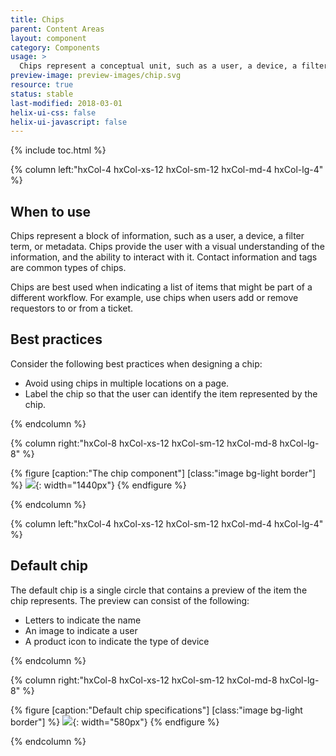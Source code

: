 ```yaml
---
title: Chips
parent: Content Areas
layout: component
category: Components
usage: >
  Chips represent a conceptual unit, such as a user, a device, a filter term, or a chunk of metadata and provide the user with the visual understanding of this conceptual unit as well as the ability to interact with them.
preview-image: preview-images/chip.svg
resource: true
status: stable
last-modified: 2018-03-01
helix-ui-css: false
helix-ui-javascript: false
---
```


{% include toc.html %}

<section class="static-section" markdown="1">

<div class="hxRow" markdown="1">

{% column left:"hxCol-4 hxCol-xs-12 hxCol-sm-12 hxCol-md-4 hxCol-lg-4" %}

## When to use

Chips represent a block of information, such as a user, a device, a filter term, or metadata. Chips provide the user with a visual understanding of the information, and the ability to interact with it. Contact information and tags are common types of chips.

Chips are best used when indicating a list of items that might be part of a different workflow. For example, use chips when users add or remove requestors to or from a ticket.

## Best practices

Consider the following best practices when designing a chip:

- Avoid using chips in multiple locations on a page.
- Label the chip so that the user can identify the item represented by the chip.

{% endcolumn %}

{% column right:"hxCol-8 hxCol-xs-12 hxCol-sm-12 hxCol-md-8 hxCol-lg-8" %}

{% figure [caption:"The chip component"] [class:"image bg-light border"] %}
![]({{site.url}}/assets/images/components/content-areas/chips/chips-hero.png){: width="1440px"}
{% endfigure %}

{% endcolumn %}

</div>

</section>

<section class="static-section" markdown="1">

<div class="hxRow" markdown="1">

{% column left:"hxCol-4 hxCol-xs-12 hxCol-sm-12 hxCol-md-4 hxCol-lg-4" %}

## Default chip

The default chip is a single circle that contains a preview of the item the chip represents. The preview can consist of the following:

- Letters to indicate the name
- An image to indicate a user
- A product icon to indicate the type of device

{% endcolumn %}

{% column right:"hxCol-8 hxCol-xs-12 hxCol-sm-12 hxCol-md-8 hxCol-lg-8" %}

{% figure [caption:"Default chip specifications"] [class:"image bg-light border"] %}
![]({{site.url}}/assets/images/components/content-areas/chips/chips-default.png){: width="580px"}
{% endfigure %}

{% endcolumn %}

</div>

</section>
